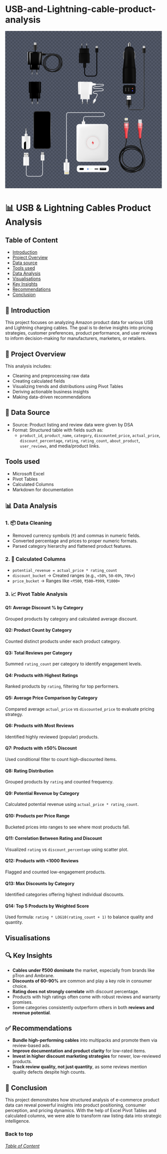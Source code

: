 # USB-and-Lightning-cable-product-analysis
![amazo-us](amazo-us.jpg)
# 📊 USB & Lightning Cables Product Analysis

## Table of Content

- [Introduction](#Introduction)
- [Project Overview](#Project-Overview)
- [Data source](#Data-source)
- [Tools used](#Tools-used)
- [Data Analysis](#Data-Analysis)
- [Visualisations](#Visualisations)
- [Key Insights](Key-Insights)
- [Recommendations](#Recommendations)
- [Conclusion](#Conclusion)

  
## 🧾 Introduction
This project focuses on analyzing Amazon product data for various USB and Lightning charging cables. The goal is to derive insights into pricing strategies, customer preferences, product performance, and user reviews to inform decision-making for manufacturers, marketers, or retailers.


## 📁 Project Overview

This analysis includes:
- Cleaning and preprocessing raw data
- Creating calculated fields
- Visualizing trends and distributions using Pivot Tables
- Deriving actionable business insights
- Making data-driven recommendations


## 🔗 Data Source

- Source: Product listing and review data were given by DSA
- Format: Structured table with fields such as:
  - `product_id`, `product_name`, `category`, `discounted_price`, `actual_price`, `discount_percentage`, `rating`, `rating_count`, `about_product`, `user_reviews`, and media/product links.

## Tools used
- Microsoft Excel
- Pivot Tables
- Calculated Columns
- Markdown for documentation

  

## 📊 Data Analysis 

### 1. 📦 Data Cleaning
- Removed currency symbols (`₹`) and commas in numeric fields.
- Converted percentage and prices to proper numeric formats.
- Parsed category hierarchy and flattened product features.

### 2. 📐 Calculated Columns
- `potential_revenue = actual_price * rating_count`
- `discount_bucket` → Created ranges (e.g., `<50%`, `50–69%`, `70%+`)
- `price_bucket` → Ranges like `<₹500`, `₹500–₹999`, `₹1000+`

### 3. 📈 Pivot Table Analysis

#### Q1: Average Discount % by Category
Grouped products by category and calculated average discount.

#### Q2: Product Count by Category
Counted distinct products under each product category.

#### Q3: Total Reviews per Category
Summed `rating_count` per category to identify engagement levels.

#### Q4: Products with Highest Ratings
Ranked products by `rating`, filtering for top performers.

#### Q5: Average Price Comparison by Category
Compared average `actual_price` vs `discounted_price` to evaluate pricing strategy.

#### Q6: Products with Most Reviews
Identified highly reviewed (popular) products.

#### Q7: Products with ≥50% Discount
Used conditional filter to count high-discounted items.

#### Q8: Rating Distribution
Grouped products by `rating` and counted frequency.

#### Q9: Potential Revenue by Category
Calculated potential revenue using `actual_price * rating_count`.

#### Q10: Products per Price Range
Bucketed prices into ranges to see where most products fall.

#### Q11: Correlation Between Rating and Discount
Visualized `rating` vs `discount_percentage` using scatter plot.

#### Q12: Products with <1000 Reviews
Flagged and counted low-engagement products.

#### Q13: Max Discounts by Category
Identified categories offering highest individual discounts.

#### Q14: Top 5 Products by Weighted Score
Used formula: `rating * LOG10(rating_count + 1)` to balance quality and quantity.

## Visualisations

## 🔍 Key Insights

- **Cables under ₹500 dominate** the market, especially from brands like pTron and Ambrane.
- **Discounts of 60–90%** are common and play a key role in consumer choice.
- **Rating does not strongly correlate** with discount percentage.
- Products with high ratings often come with robust reviews and warranty promises.
- Some categories consistently outperform others in both **reviews and revenue potential**.


## ✅ Recommendations

- **Bundle high-performing cables** into multipacks and promote them via review-based ads.
- **Improve documentation and product clarity** for low-rated items.
- **Invest in higher discount marketing strategies** for newer, low-reviewed products.
- **Track review quality, not just quantity**, as some reviews mention quality defects despite high counts.


## 📌 Conclusion

This project demonstrates how structured analysis of e-commerce product data can reveal powerful insights into product positioning, consumer perception, and pricing dynamics. With the help of Excel Pivot Tables and calculated columns, we were able to transform raw listing data into strategic intelligence.

### Back to top 
###### [Table of Content](#Table-of-Content)


